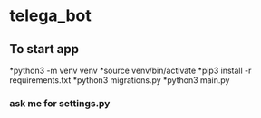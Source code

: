 # telega_bot

## To start app

*python3 -m venv venv
*source venv/bin/activate
*pip3 install -r requirements.txt
*python3 migrations.py
*python3 main.py

### ask me for settings.py


